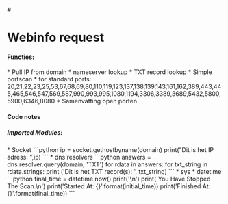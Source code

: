 #<h1> Webinfo request </h1>
<h4>Functies:</h4>
* Pull IP from domain
* nameserver lookup
* TXT record lookup
* Simple portscan
    * for standard ports: 20,21,22,23,25,53,67,68,69,80,110,119,123,137,138,139,143,161,162,389,443,445,465,546,547,569,587,990,993,995,1080,1194,3306,3389,3689,5432,5800,5900,6346,8080
    * Samenvatting open porten
<h4>Code notes</h4>
<h5>Imported Modules:</h5>
* Socket
```python
ip = socket.gethostbyname(domain)
print("Dit is het IP adress: ",ip)
```
* dns resolvers
```python
answers = dns.resolver.query(domain, 'TXT')
for rdata in answers:
    for txt_string in rdata.strings:
      print ('Dit is het TXT record(s): ', txt_string)
```
* sys
* datetime
```python
final_time = datetime.now()
        print('\n')
        print('You Have Stopped The Scan.\n')
        print('Started At: {}'.format(initial_time))
        print('Finished At: {}'.format(final_time))
```







